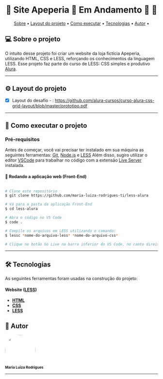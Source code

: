 

<h1 align="center"> 
	🚧 Site Apeperia 🚀 Em Andamento 🚀 🚧
</h1>

<p align="center">
 <a href="#-sobre-o-projeto">Sobre</a> •
 <a href="#-intruções-do-projeto">Layout do projeto</a> •
 <a href="#-como-executar-o-projeto">Como executar</a> • 
 <a href="#-tecnologias">Tecnologias</a> • 
 <a href="#-autor">Autor</a> • 
</p>


## 💻 Sobre o projeto

O intuito desse projeto foi criar um website da loja fictícia Apeperia, utilizando HTML, CSS e LESS, reforçando os conhecimentos da linguagem LESS. Esse projeto faz parte do curso de LESS: CSS simples e produtivo [Alura](https://www.alura.com.br/).

---

## ⚙️ Layout do projeto

- [x] Layout do desafio - : https://github.com/alura-cursos/curso-alura-css-grid-layout/blob/master/prototipo.pdf

---

## 🚀 Como executar o projeto

### Pré-requisitos

Antes de começar, você vai precisar ter instalado em sua máquina as seguintes ferramentas:
[Git](https://git-scm.com), [Node.js](https://nodejs.org/en/) e [LESS](https://lesscss.org/)
Além disso, sugiro utilizar o editor [VSCode](https://code.visualstudio.com/) para trabalhar no código com a extensão [Live Server](https://marketplace.visualstudio.com/items?itemName=ritwickdey.LiveServer) instalada.

#### 🧭 Rodando a aplicação web (Front-End)

```bash

# Clone este repositório
$ git clone https://github.com/maria-luiza-rodrigues-ti/less-alura

# Vá para a pasta da aplicação Front-End
$ cd less-alura

# Abra o código no VS Code
$ code .

# Compile os arquivos em LESS utilizando o comando:
$ lessc *nome-do-arquivo-less* *nome-do-arquivo-css*

# Clique no botão Go Live na barra inferior do VS Code, no canto direito

```

---

## 🛠 Tecnologias

As seguintes ferramentas foram usadas na construção do projeto:

#### **Website**  ([LESS](https://lesscss.org/))

-   **[HTML](https://developer.mozilla.org/en-US/docs/Web/HTML)**
-   **[CSS](https://developer.mozilla.org/en-US/docs/Web/CSS)**
-   **[LESS](https://lesscss.org/)**

## 🦸 Autor

 <img style="border-radius: 50%;" src="https://avatars.githubusercontent.com/u/86676797?v=4" width="100px;" alt=""/>
 <br />
 <sub><b>Maria Luiza Rodrigues</b></sub></a>

---
